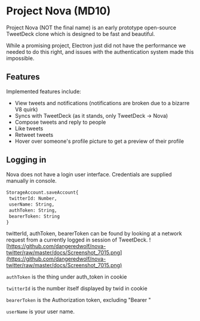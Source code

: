 # Project Nova (MD10)
 
Project Nova (NOT the final name) is an early prototype open-source TweetDeck clone which is designed to be fast and beautiful.

While a promising project, Electron just did not have the performance we needed to do this right, and issues with the authentication system made this impossible.

## Features

Implemented features include:

* View tweets and notifications (notifications are broken due to a bizarre V8 quirk)
* Syncs with TweetDeck (as it stands, only TweetDeck -> Nova)
* Compose tweets and reply to people
* Like tweets
* Retweet tweets
* Hover over someone's profile picture to get a preview of their profile


## Logging in

Nova does not have a login user interface. Credentials are supplied manually in console.

```
StorageAccount.saveAccount{
 twitterId: Number,
 userName: String,
 authToken: String,
 bearerToken: String
}
```

twitterId, authToken, bearerToken can be found by looking at a network request from a currently logged in session of TweetDeck.
![https://github.com/dangeredwolf/nova-twitter/raw/master/docs/Screenshot_7015.png](https://github.com/dangeredwolf/nova-twitter/raw/master/docs/Screenshot_7015.png)

`authToken` is the thing under auth_token in cookie

`twitterId` is the number itself displayed by twid in cookie

`bearerToken` is the Authorization token, excluding "Bearer "

`userName` is your user name.
